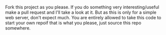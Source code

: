 Fork this project as you please. If you do something very interesting/useful make a pull request and I'll take a look at it.
But as this is only for a simple web server, don't expect much. You are entirely allowed to take this code to start your own repoif that is what you please, just source this repo somewhere. 
